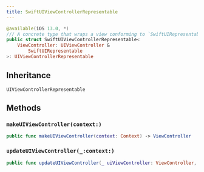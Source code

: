 ```yaml
---
title: SwiftUIViewControllerRepresentable
---
```


``` swift
@available(iOS 13.0, *)
/// A concrete type that wraps a view conforming to `SwiftUIRepresentable` and enables using it in SwiftUI via `UIViewControllerRepresentable`
public struct SwiftUIViewControllerRepresentable<
    ViewController: UIViewController &
        SwiftUIRepresentable
>: UIViewControllerRepresentable 
```

## Inheritance

`UIViewControllerRepresentable`

## Methods

### `makeUIViewController(context:)`

``` swift
public func makeUIViewController(context: Context) -> ViewController 
```

### `updateUIViewController(_:context:)`

``` swift
public func updateUIViewController(_ uiViewController: ViewController, context: Context) 
```
